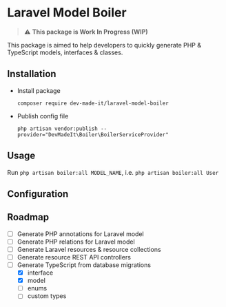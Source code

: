 # Laravel Model Boiler

> :warning: **This package is Work In Progress (WIP)**

This package is aimed to help developers to quickly generate PHP & TypeScript models, interfaces & classes.



## Installation
- Install package
  
  `composer require dev-made-it/laravel-model-boiler`

- Publish config file
  
   `php artisan vendor:publish --provider="DevMadeIt\Boiler\BoilerServiceProvider"`

## Usage
Run `php artisan boiler:all MODEL_NAME`, i.e. `php artisan boiler:all User`

## Configuration


## Roadmap
- [ ] Generate PHP annotations for Laravel model 
- [ ] Generate PHP relations for Laravel model 
- [ ] Generate Laravel resources & resource collections
- [ ] Generate resource REST API controllers
- [ ] Generate TypeScript from database migrations
  - [x] interface
  - [x] model
  - [ ] enums
  - [ ] custom types

